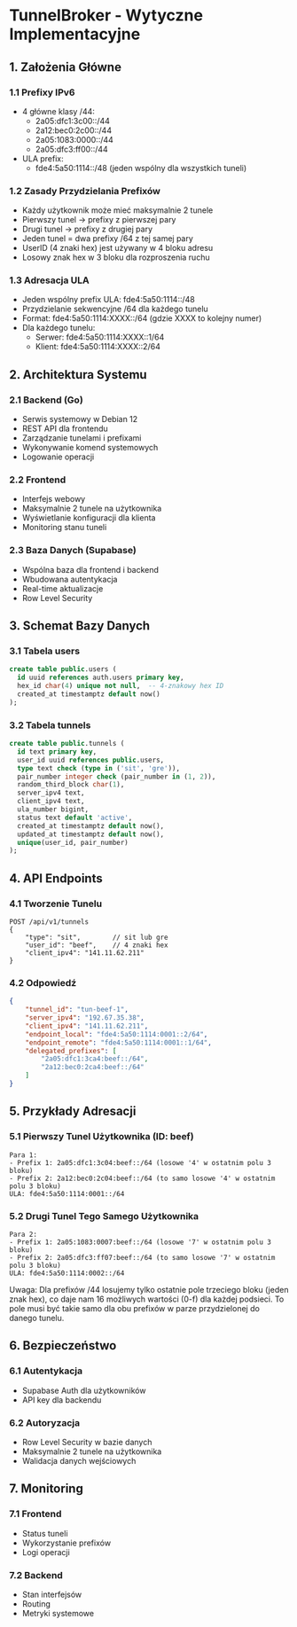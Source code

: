 # TunnelBroker - Wytyczne Implementacyjne

## 1. Założenia Główne

### 1.1 Prefixy IPv6
- 4 główne klasy /44:
  - 2a05:dfc1:3c00::/44
  - 2a12:bec0:2c00::/44
  - 2a05:1083:0000::/44
  - 2a05:dfc3:ff00::/44
- ULA prefix:
  - fde4:5a50:1114::/48 (jeden wspólny dla wszystkich tuneli)

### 1.2 Zasady Przydzielania Prefixów
- Każdy użytkownik może mieć maksymalnie 2 tunele
- Pierwszy tunel -> prefixy z pierwszej pary
- Drugi tunel -> prefixy z drugiej pary
- Jeden tunel = dwa prefixy /64 z tej samej pary
- UserID (4 znaki hex) jest używany w 4 bloku adresu
- Losowy znak hex w 3 bloku dla rozproszenia ruchu

### 1.3 Adresacja ULA
- Jeden wspólny prefix ULA: fde4:5a50:1114::/48
- Przydzielanie sekwencyjne /64 dla każdego tunelu
- Format: fde4:5a50:1114:XXXX::/64 (gdzie XXXX to kolejny numer)
- Dla każdego tunelu:
  - Serwer: fde4:5a50:1114:XXXX::1/64
  - Klient: fde4:5a50:1114:XXXX::2/64

## 2. Architektura Systemu

### 2.1 Backend (Go)
- Serwis systemowy w Debian 12
- REST API dla frontendu
- Zarządzanie tunelami i prefixami
- Wykonywanie komend systemowych
- Logowanie operacji

### 2.2 Frontend
- Interfejs webowy
- Maksymalnie 2 tunele na użytkownika
- Wyświetlanie konfiguracji dla klienta
- Monitoring stanu tuneli

### 2.3 Baza Danych (Supabase)
- Wspólna baza dla frontend i backend
- Wbudowana autentykacja
- Real-time aktualizacje
- Row Level Security

## 3. Schemat Bazy Danych

### 3.1 Tabela users
```sql
create table public.users (
  id uuid references auth.users primary key,
  hex_id char(4) unique not null,  -- 4-znakowy hex ID
  created_at timestamptz default now()
);
```

### 3.2 Tabela tunnels
```sql
create table public.tunnels (
  id text primary key,
  user_id uuid references public.users,
  type text check (type in ('sit', 'gre')),
  pair_number integer check (pair_number in (1, 2)),
  random_third_block char(1),
  server_ipv4 text,
  client_ipv4 text,
  ula_number bigint,
  status text default 'active',
  created_at timestamptz default now(),
  updated_at timestamptz default now(),
  unique(user_id, pair_number)
);
```

## 4. API Endpoints

### 4.1 Tworzenie Tunelu
```http
POST /api/v1/tunnels
{
    "type": "sit",        // sit lub gre
    "user_id": "beef",    // 4 znaki hex
    "client_ipv4": "141.11.62.211"
}
```

### 4.2 Odpowiedź
```json
{
    "tunnel_id": "tun-beef-1",
    "server_ipv4": "192.67.35.38",
    "client_ipv4": "141.11.62.211",
    "endpoint_local": "fde4:5a50:1114:0001::2/64",
    "endpoint_remote": "fde4:5a50:1114:0001::1/64",
    "delegated_prefixes": [
        "2a05:dfc1:3ca4:beef::/64",
        "2a12:bec0:2ca4:beef::/64"
    ]
}
```

## 5. Przykłady Adresacji

### 5.1 Pierwszy Tunel Użytkownika (ID: beef)
```
Para 1:
- Prefix 1: 2a05:dfc1:3c04:beef::/64 (losowe '4' w ostatnim polu 3 bloku)
- Prefix 2: 2a12:bec0:2c04:beef::/64 (to samo losowe '4' w ostatnim polu 3 bloku)
ULA: fde4:5a50:1114:0001::/64
```

### 5.2 Drugi Tunel Tego Samego Użytkownika
```
Para 2:
- Prefix 1: 2a05:1083:0007:beef::/64 (losowe '7' w ostatnim polu 3 bloku)
- Prefix 2: 2a05:dfc3:ff07:beef::/64 (to samo losowe '7' w ostatnim polu 3 bloku)
ULA: fde4:5a50:1114:0002::/64
```

Uwaga: Dla prefixów /44 losujemy tylko ostatnie pole trzeciego bloku (jeden znak hex), 
co daje nam 16 możliwych wartości (0-f) dla każdej podsieci. To pole musi być takie samo 
dla obu prefixów w parze przydzielonej do danego tunelu.

## 6. Bezpieczeństwo

### 6.1 Autentykacja
- Supabase Auth dla użytkowników
- API key dla backendu

### 6.2 Autoryzacja
- Row Level Security w bazie danych
- Maksymalnie 2 tunele na użytkownika
- Walidacja danych wejściowych

## 7. Monitoring

### 7.1 Frontend
- Status tuneli
- Wykorzystanie prefixów
- Logi operacji

### 7.2 Backend
- Stan interfejsów
- Routing
- Metryki systemowe 